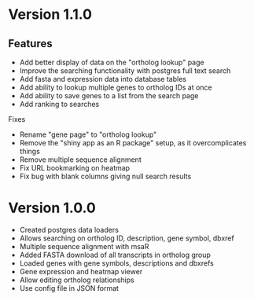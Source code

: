 # Version 1.1.0

## Features

- Add better display of data on the "ortholog lookup" page
- Improve the searching functionality with postgres full text search
- Add fasta and expression data into database tables
- Add ability to lookup multiple genes to ortholog IDs at once
- Add ability to save genes to a list from the search page
- Add ranking to searches

Fixes

- Rename "gene page" to "ortholog lookup"
- Remove the "shiny app as an R package" setup, as it overcomplicates things
- Remove multiple sequence alignment
- Fix URL bookmarking on heatmap
- Fix bug with blank columns giving null search results

# Version 1.0.0


- Created postgres data loaders
- Allows searching on ortholog ID, description, gene symbol, dbxref
- Multiple sequence alignment with msaR
- Added FASTA download of all transcripts in ortholog group
- Loaded genes with gene symbols, descriptions and dbxrefs
- Gene expression and heatmap viewer
- Allow editing ortholog relationships
- Use config file in JSON format
